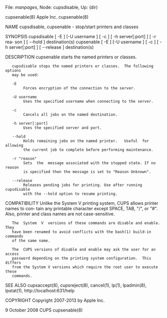 File: *manpages*,  Node: cupsdisable,  Up: (dir)

cupsenable(8)                     Apple Inc.                     cupsenable(8)



NAME
       cupsdisable, cupsenable - stop/start printers and classes

SYNOPSIS
       cupsdisable [ -E ] [-U username ] [ -c ] [ -h server[:port] ] [ -r rea‐
       son ] [ --hold ] destination(s)
       cupsenable [ -E ] [-U username  ]  [  -c  ]  [  -h  server[:port]  ]  [
       --release ] destination(s)

DESCRIPTION
       cupsenable starts the named printers or classes.

       cupsdisable stops the named printers or classes.  The following options
       may be used:

       -E
            Forces encryption of the connection to the server.

       -U username
            Uses the specified username when connecting to the server.

       -c
            Cancels all jobs on the named destination.

       -h server[:port]
            Uses the specified server and port.

       --hold
            Holds remaining jobs on the named printer.   Useful  for  allowing
            the current job to complete before performing maintenance.

       -r "reason"
            Sets  the  message associated with the stopped state. If no reason
            is specified then the message is set to "Reason Unknown".

       --release
            Releases pending jobs for printing. Use after running  cupsdisable
            with the --hold option to resume printing.

COMPATIBILITY
       Unlike  the System V printing system, CUPS allows printer names to con‐
       tain any printable character except SPACE, TAB,  "/",  or  "#".   Also,
       printer and class names are not case-sensitive.

       The  System  V  versions of these commands are disable and enable. They
       have been renamed to avoid conflicts with the bash(1) build-in commands
       of the same name.

       The  CUPS versions of disable and enable may ask the user for an access
       password depending on the printing system configuration.  This  differs
       from the System V versions which require the root user to execute these
       commands.

SEE ALSO
       cupsaccept(8), cupsreject(8), cancel(1), lp(1), lpadmin(8), lpstat(1),
       http://localhost:631/help

COPYRIGHT
       Copyright 2007-2013 by Apple Inc.




9 October 2008                       CUPS                        cupsenable(8)
